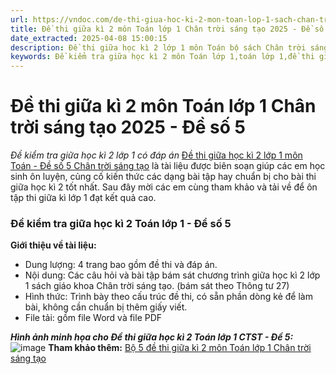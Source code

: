 ```yaml
---
url: https://vndoc.com/de-thi-giua-hoc-ki-2-mon-toan-lop-1-sach-chan-troi-nam-hoc-2020-2021-de-so-5-228052
title: Đề thi giữa kì 2 môn Toán lớp 1 Chân trời sáng tạo 2025 - Đề số 5 - Đề kiểm tra giữa học kì 2 lớp 1 có đáp án - VnDoc.com
date_extracted: 2025-04-08 15:00:15
description: Đề thi giữa học kì 2 lớp 1 môn Toán bộ sách Chân trời sáng tạo với các dạng bài tập hay, phong phú giúp các em học sinh ôn tập tốt nhất cho các bài thi giữa học kì 2 lớp 1. Sau đây mời các em cùng tham khảo, tải về.
keywords: Đề kiểm tra giữa học kì 2 môn Toán lớp 1,toán lớp 1,đề thi giữa kì 2 lớp 1,đề thi giữa học kì 2 môn toán lớp 1,đề kiểm tra giữa kì 2 lớp 1,đề thi giữa học kì 2 lớp 1 môn toán,đề kiểm tra toán lớp 1 giữa học kì 2,đề kiểm tra giữa kì 2 lớp 1 môn toán năm 2024,sách chân trời sáng tạo
---
```


# Đề thi giữa kì 2 môn Toán lớp 1 Chân trời sáng tạo 2025 - Đề số 5
 _Đề kiểm tra giữa học kì 2 lớp 1 có đáp án_
[Đề thi giữa học kì 2 lớp 1 môn Toán - Đề số 5 Chân trời sáng tạo](<https://vndoc.com/de-thi-giua-hoc-ki-2-mon-toan-lop-1-sach-chan-troi-nam-hoc-2020-2021-de-so-5-228052>) là tài liệu được biên soạn giúp các em học sinh ôn luyện, củng cố kiến thức các dạng bài tập hay chuẩn bị cho bài thi giữa học kì 2 tốt nhất. Sau đây mời các em cùng tham khảo và tải về để ôn tập thi giữa kì lớp 1 đạt kết quả cao.
### Đề kiểm tra giữa học kì 2 Toán lớp 1 - Đề số 5
**Giới thiệu về tài liệu:**
  * Dung lượng: 4 trang bao gồm đề thi và đáp án.
  * Nội dung: Các câu hỏi và bài tập bám sát chương trình giữa học kì 2 lớp 1 sách giáo khoa Chân trời sáng tạo. \(bám sát theo Thông tư 27\)
  * Hình thức: Trình bày theo cấu trúc đề thi, có sẵn phần dòng kẻ để làm bài, không cần chuẩn bị thêm giấy viết.
  * File tải: gồm file Word và file PDF

_**Hình ảnh minh họa cho Đề thi giữa học kì 2 Toán lớp 1 CTST - Đề 5:**_
![image](https://i.vdoc.vn/data/image/2024/03/18/de-thi-giua-hoc-ki-2-Toan-lop-1-CTST-de-5.png)
**Tham khảo thêm:** [Bộ 5 đề thi giữa kì 2 môn Toán lớp 1 Chân trời sáng tạo](<https://vndoc.com/bo-de-thi-giua-hoc-ki-2-mon-toan-lop-1-sach-chan-troi-nam-hoc-2020-2021-228058>)
